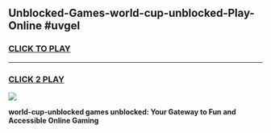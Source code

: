 
## Unblocked-Games-world-cup-unblocked-Play-Online #uvgel
<h3>
<a href="https://news.freeplayer.one?title=world-cup-unblocked&ref=3">CLICK TO PLAY</a></h3>
<hr>

<h3>
<a href="https://news.freeplayer.one?title=world-cup-unblocked&ref=3">CLICK 2 PLAY</a>
  
</h3>

<a href="https://news.freeplayer.one?title=world-cup-unblocked&ref=3"><img src="https://clearcache.store/games.png"></a>


**world-cup-unblocked games unblocked: Your Gateway to Fun and Accessible Online Gaming**
